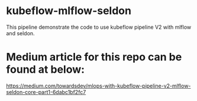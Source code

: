 # kubeflow-mlflow-seldon

This pipeline demonstrate the code to use kubeflow pipeline V2 with mlflow and seldon. 

# Medium article for this repo can be found at below: 

https://medium.com/towardsdev/mlops-with-kubeflow-pipeline-v2-mlflow-seldon-core-part1-6dabc1bf2fc7
